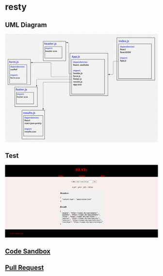 # resty

## UML Diagram

![](./images/lab27b.PNG)

## Test

![](./images/lab27a.PNG)

## [Code Sandbox](https://codesandbox.io/s/elegant-sinoussi-9io30y)

## [Pull Request](https://github.com/hadeel999/resty/pull/2)